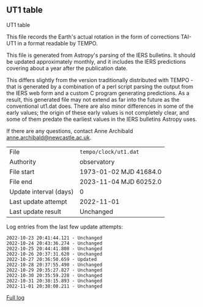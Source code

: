 
## UT1 table

UT1 table

This file records the Earth's actual rotation in the form of
corrections TAI-UT1 in a format readable by TEMPO.

This file is generated from Astropy's parsing of the IERS
bulletins. It should be updated approximately monthly, and it
includes the IERS predictions covering about a year after the
publication date.

This differs slightly from the version traditionally distributed
with TEMPO - that is generated by a combination of a perl script
parsing the output from the IERS web form and a custom C program
generating predictions. As a result, this generated file may not
extend as far into the future as the conventional ut1.dat does.
There are also minor differences in some of the early values; the
origin of these early values is not completely clear, and some of
them predate the earliest values in the IERS bulletins Astropy uses.

If there are any questions, contact Anne Archibald
<anne.archibald@newcastle.ac.uk>.

|     |     |
|:--- |:--- |
| File | `tempo/clock/ut1.dat` |
| Authority | observatory |
| File start | 1973-01-02 MJD 41684.0 |
| File end | 2023-11-04 MJD 60252.0 |
| Update interval (days) | 0 |
| Last update attempt | 2022-11-01 |
| Last update result | Unchanged |

Log entries from the last few update attempts:
```
2022-10-23 20:41:44.121 - Unchanged
2022-10-24 20:43:36.274 - Unchanged
2022-10-25 20:44:41.808 - Unchanged
2022-10-26 20:37:31.620 - Unchanged
2022-10-27 20:36:50.659 - Updated
2022-10-28 20:37:55.490 - Unchanged
2022-10-29 20:35:27.827 - Unchanged
2022-10-30 20:35:59.228 - Unchanged
2022-10-31 20:38:15.893 - Unchanged
2022-11-01 20:38:08.211 - Unchanged
```
[Full log](https://raw.githubusercontent.com/ipta/pulsar-clock-corrections/main/log/tempo/clock/ut1.dat.log)
